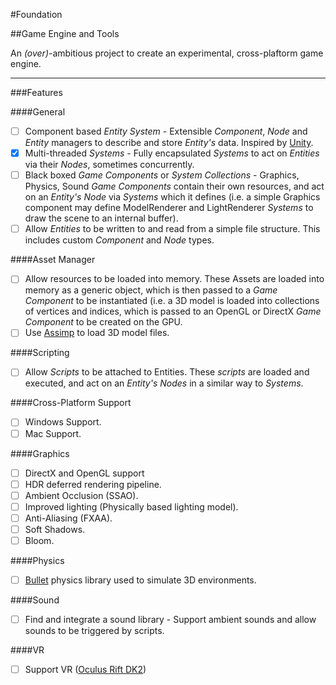 #Foundation

##Game Engine and Tools

An *(over)*-ambitious project to create an experimental, cross-plaftorm game engine. 

___

###Features

####General

- [ ] Component based *Entity System* - Extensible *Component*, *Node* and *Entity* managers to describe and store *Entity's* data. Inspired by [Unity](http://unity3d.com/).
- [x] Multi-threaded *Systems* - Fully encapsulated *Systems* to act on *Entities* via their *Nodes*, sometimes concurrently.
- [ ] Black boxed *Game Components* or *System Collections* - Graphics, Physics, Sound *Game Components* contain their own resources, and act on an *Entity's* *Node* via *Systems* which it defines (i.e. a simple Graphics component may define ModelRenderer and LightRenderer *Systems* to draw the scene to an internal buffer).
- [ ] Allow *Entities* to be written to and read from a simple file structure. This includes custom *Component* and *Node* types.

####Asset Manager

- [ ] Allow resources to be loaded into memory. These Assets are loaded into memory as a generic object, which is then passed to a *Game Component* to be instantiated (i.e. a 3D model is loaded into collections of vertices and indices, which is passed to an OpenGL or DirectX *Game Component* to be created on the GPU.
- [ ] Use [Assimp](https://github.com/assimp/assimp) to load 3D model files.

####Scripting

- [ ] Allow *Scripts* to be attached to Entities. These *scripts* are loaded and executed, and act on an *Entity's* *Nodes* in a similar way to *Systems*.

####Cross-Platform Support

- [ ] Windows Support.
- [ ] Mac Support.

####Graphics

- [ ] DirectX and OpenGL support
 - [ ] HDR deferred rendering pipeline.
 - [ ] Ambient Occlusion (SSAO).
 - [ ] Improved lighting (Physically based lighting model).
 - [ ] Anti-Aliasing (FXAA).
 - [ ] Soft Shadows.
 - [ ] Bloom.

####Physics

- [ ] [Bullet](http://bulletphysics.org/) physics library used to simulate 3D environments.

####Sound

- [ ] Find and integrate a sound library - Support ambient sounds and allow sounds to be triggered by scripts.

####VR

- [ ] Support VR ([Oculus Rift DK2](http://www.oculus.com/))